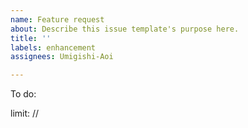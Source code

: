 ```yaml
---
name: Feature request
about: Describe this issue template's purpose here.
title: ''
labels: enhancement
assignees: Umigishi-Aoi

---
```


To do:

limit:
//
